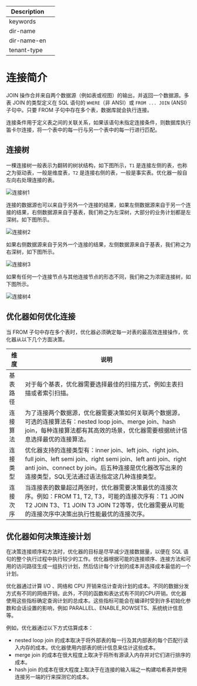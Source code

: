 | Description   |                 |
|---------------|-----------------|
| keywords      |                 |
| dir-name      |                 |
| dir-name-en   |                 |
| tenant-type   |                 |

# 连接简介

JOIN 操作合并来自两个数据源（例如表或视图）的输出，并返回一个数据源。多表 JOIN 的类型定义在 SQL 语句的 `WHERE`（非 ANSI）或 `FROM ... JOIN` (ANSI) 子句中。只要 FROM 子句中存在多个表，数据库就会执行连接。

连接条件用于定义表之间的关联关系，如果该语句未指定连接条件，则数据库执行笛卡尔连接，将一个表中的每一行与另一个表中的每一行进行匹配。

## 连接树

一棵连接树一般表示为翻转的树状结构，如下图所示，`T1` 是连接左侧的表，也称之为驱动表，一般是维度表，`T2` 是连接右侧的表，一般是事实表。优化器一般自左向右处理连接的表。

![连接树1](https://obbusiness-private.oss-cn-shanghai.aliyuncs.com/doc/img/observer-enterprise/V4.2.1/manage/join1.png)

连接的数据源也可以来自于另外一个连接的结果，如果左侧数据源来自于另一个连接的结果，右侧数据源来自于基表，我们称之为左深树，大部分的业务计划都是左深树。如下图所示。

![连接树2](https://obbusiness-private.oss-cn-shanghai.aliyuncs.com/doc/img/observer-enterprise/V4.2.1/manage/join2.png)

如果右侧数据源来自于另外一个连接的结果，左侧数据源来自于基表，我们称之为右深树，如下图所示。

![连接树3](https://obbusiness-private.oss-cn-shanghai.aliyuncs.com/doc/img/observer-enterprise/V4.2.1/manage/join3.png)

如果有任何一个连接节点与其他连接节点的形态不同，我们称之为浓密连接树，如下图所示。

![连接树4](https://obbusiness-private.oss-cn-shanghai.aliyuncs.com/doc/img/observer-enterprise/V4.2.1/manage/join4.png)

## 优化器如何优化连接

当 FROM 子句中存在多个表时，优化器必须确定每一对表的最高效连接操作，优化器从以下几个方面决策。

|维度	|说明  |
|---|---|
|基表路径	|对于每个基表，优化器需要选择最佳的扫描方式，例如主表扫描或者索引扫描。|
|连接算法	|为了连接两个数据源，优化器需要决策如何关联两个数据源，可选的连接算法有：nested loop join、merge join、hash join，每种连接算法都有其高效的场景，优化器需要根据统计信息选择最优的连接算法。|
|连接类型	|优化器支持的连接类型有：inner join、left join、right join、full join、left semi join、right semi join、left anti join、right anti join、connect by join。后五种连接是优化器改写出来的连接类型，SQL无法通过语法指定这几种连接类型。|
|连接次序	|当连接表的数量超过两张时，优化器需要决策最优的连接次序。例如：FROM T1, T2, T3，可能的连接次序有：T1 JOIN T2 JOIN T3、T1 JOIN T3 JOIN T2等等，优化器需要从可能的连接次序中决策出执行性能最优的连接次序。|

## 优化器如何决策连接计划

在决策连接顺序和方法时，优化器的目标是尽早减少连接数据量，以便在 SQL 语句的整个执行过程中执行较少的工作。优化器根据可能的连接顺序、连接方法和可用的访问路径生成一组执行计划，然后估计每个计划的成本并选择成本最低的一个计划。

优化器通过计算 I/O 、网络和 CPU 开销来估计查询计划的成本。不同的数据分发方式有不同的网络开销，此外，不同的函数和表达式有不同的CPU开销。优化器使用这些指标确定查询计划的总成本。这些指标可能会在编译时受到许多初始化参数和会话设置的影响，例如 PARALLEL、ENABLE_ROWSETS、系统统计信息等。

例如，优化器通过以下方式估算成本：

* nested loop join 的成本取决于将外部表的每一行及其内部表的每个匹配行读入内存的成本。优化器使用内部表的统计信息来估计这些成本。
* merge join 的成本在很大程度上取决于将所有源读入内存并对它们进行排序的成本。
* hash join 的成本在很大程度上取决于在连接的输入端之一构建哈希表并使用连接另一端的行来探测它的成本。
